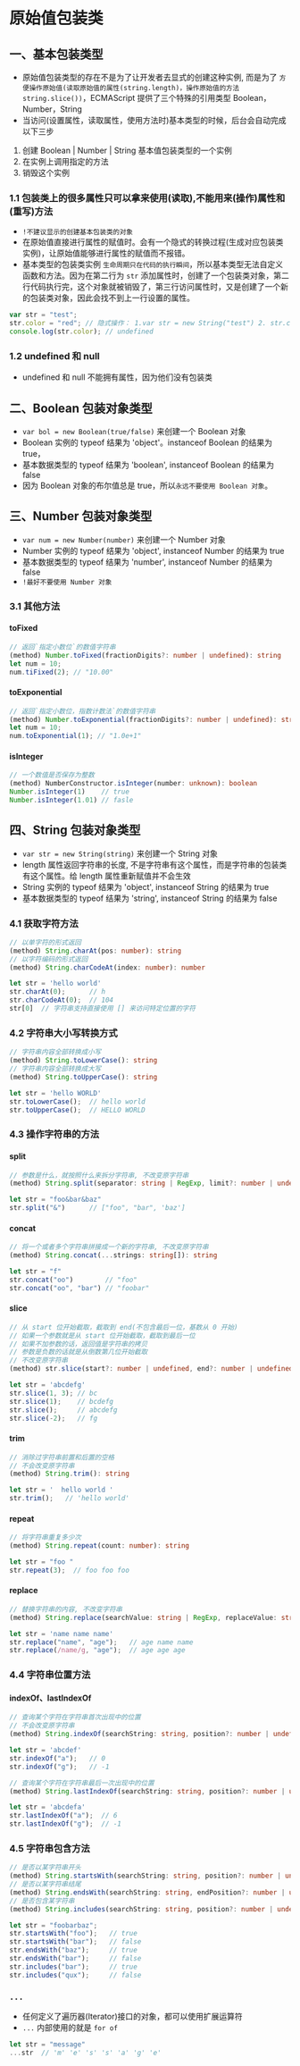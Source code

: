 # 原始值包装类

## 一、基本包装类型

- 原始值包装类型的存在不是为了让开发者去显式的创建这种实例, 而是为了 `方便操作原始值(读取原始值的属性(string.length)，操作原始值的方法string.slice())`，ECMAScript 提供了三个特殊的引用类型 Boolean，Number，String
- 当访问(设置属性，读取属性，使用方法时)基本类型的时候，后台会自动完成以下三步

1. 创建 Boolean | Number | String 基本值包装类型的一个实例
2. 在实例上调用指定的方法
3. 销毁这个实例

### 1.1 包装类上的很多属性只可以拿来使用(读取),不能用来(操作)属性和(重写)方法

- `!不建议显示的创建基本包装类的对象`
- 在原始值直接进行属性的赋值时。会有一个隐式的转换过程(生成对应包装类实例)，让原始值能够进行属性的赋值而不报错。
- 基本类型的包装类实例 `生命周期只在代码的执行瞬间`，所以基本类型无法自定义函数和方法。因为在第二行为 `str` 添加属性时，创建了一个包装类对象，第二行代码执行完，这个对象就被销毁了，第三行访问属性时，又是创建了一个新的包装类对象，因此会找不到上一行设置的属性。

```js
var str = "test";
str.color = "red"; // 隐式操作： 1.var str = new String("test") 2. str.color = "red" 3. 删除生成的包装类实例
console.log(str.color); // undefined
```

### 1.2 undefined 和 null

- undefined 和 null 不能拥有属性，因为他们没有包装类

## 二、Boolean 包装对象类型

- `var bol = new Boolean(true/false)` 来创建一个 Boolean 对象
- Boolean 实例的 typeof 结果为 'object'。instanceof Boolean 的结果为 true，
- 基本数据类型的 typeof 结果为 'boolean', instanceof Boolean 的结果为 false
- 因为 Boolean 对象的布尔值总是 true，所以`永远不要使用 Boolean 对象`。

## 三、Number 包装对象类型

- `var num = new Number(number)` 来创建一个 Number 对象
- Number 实例的 typeof 结果为 'object', instanceof Number 的结果为 true
- 基本数据类型的 typeof 结果为 'number', instanceof Number 的结果为 false
- `!最好不要使用 Number 对象`

### 3.1 其他方法

#### toFixed

```ts
// 返回`指定小数位`的数值字符串
(method) Number.toFixed(fractionDigits?: number | undefined): string
let num = 10;
num.tiFixed(2); // "10.00"
```

#### toExponential

```ts
// 返回`指定小数位，指数计数法`的数值字符串
(method) Number.toExponential(fractionDigits?: number | undefined): string
let num = 10;
num.toExponential(1); // "1.0e+1"
```

#### isInteger

```ts
// 一个数值是否保存为整数
(method) NumberConstructor.isInteger(number: unknown): boolean
Number.isInteger(1)    // true
Number.isInteger(1.01) // fasle
```

## 四、String 包装对象类型

- `var str = new String(string)` 来创建一个 String 对象
- length 属性返回字符串的长度, 不是字符串有这个属性，而是字符串的包装类有这个属性。给 length 属性重新赋值并不会生效
- String 实例的 typeof 结果为 'object', instanceof String 的结果为 true
- 基本数据类型的 typeof 结果为 'string', instanceof String 的结果为 false

### 4.1 获取字符方法

```ts
// 以单字符的形式返回
(method) String.charAt(pos: number): string
// 以字符编码的形式返回
(method) String.charCodeAt(index: number): number

let str = 'hello world'
str.charAt(0);      // h
str.charCodeAt(0);  // 104
str[0]  // 字符串支持直接使用 [] 来访问特定位置的字符
```

### 4.2 字符串大小写转换方式

```ts
// 字符串内容全部转换成小写
(method) String.toLowerCase(): string
// 字符串内容全部转换成大写
(method) String.toUpperCase(): string

let str = 'hello WORLD'
str.toLowerCase();  // hello world
str.toUpperCase();  // HELLO WORLD
```

### 4.3 操作字符串的方法

#### split

```ts
// 参数是什么，就按照什么来拆分字符串, 不改变原字符串
(method) String.split(separator: string | RegExp, limit?: number | undefined): string[] (+1 overload)

let str = "foo&bar&baz"
str.split("&")      // ["foo", "bar", 'baz']
```

#### concat

```ts
// 将一个或者多个字符串拼接成一个新的字符串, 不改变原字符串
(method) String.concat(...strings: string[]): string

let str = "f"
str.concat("oo")        // "foo"
str.concat("oo", "bar") // "foobar"
```

#### slice

```ts
// 从 start 位开始截取，截取到 end(不包含最后一位，基数从 0 开始)
// 如果一个参数就是从 start 位开始截取，截取到最后一位
// 如果不加参数的话，返回值是字符串的拷贝
// 参数是负数的话就是从倒数第几位开始截取
// 不改变原字符串
(method) str.slice(start?: number | undefined, end?: number | undefined): string

let str = 'abcdefg'
str.slice(1, 3); // bc
str.slice(1);    // bcdefg
str.slice();     // abcdefg
str.slice(-2);   // fg
```

#### trim

```ts
// 消除过字符串前置和后置的空格
// 不会改变原字符串
(method) String.trim(): string

let str = '  hello world '
str.trim();   // 'hello world'
```

#### repeat

```ts
// 将字符串重复多少次
(method) String.repeat(count: number): string

let str = "foo "
str.repeat(3);  // foo foo foo
```

#### replace

```ts
// 替换字符串的内容, 不改变字符串
(method) String.replace(searchValue: string | RegExp, replaceValue: string): string (+3 overloads)

let str = 'name name name'
str.replace("name", "age");   // age name name
str.replace(/name/g, "age");  // age age age
```

### 4.4 字符串位置方法

#### indexOf、lastIndexOf

```ts
// 查询某个字符在字符串首次出现中的位置
// 不会改变原字符串
(method) String.indexOf(searchString: string, position?: number | undefined): number

let str = 'abcdef'
str.indexOf("a");   // 0
str.indexOf("g");   // -1

// 查询某个字符在字符串最后一次出现中的位置
(method) String.lastIndexOf(searchString: string, position?: number | undefined): number

let str = 'abcdefa'
str.lastIndexOf("a");  // 6
str.lastIndexOf("g");  // -1
```

### 4.5 字符串包含方法

```ts
// 是否以某字符串开头
(method) String.startsWith(searchString: string, position?: number | undefined): boolean
// 是否以某字符串结尾
(method) String.endsWith(searchString: string, endPosition?: number | undefined): boolean
// 是否包含某字符串
(method) String.includes(searchString: string, position?: number | undefined): boolean

let str = "foobarbaz";
str.startsWith("foo");   // true
str.startsWith("bar");   // false
str.endsWith("baz");     // true
str.endsWith("bar");     // false
str.includes("bar");     // true
str.includes("qux");     // false
```

### `...`

- 任何定义了遍历器(Iterator)接口的对象，都可以使用扩展运算符
- `...` 内部使用的就是 `for of`

```ts
let str = "message"
...str  // 'm' 'e' 's' 's' 'a' 'g' 'e'
```
